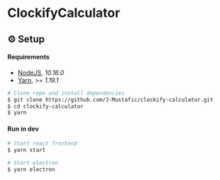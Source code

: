 # ClockifyCalculator

## ⚙️ Setup

#### Requirements

* [NodeJS](https://nodejs.org), _10.16.0_
* [Yarn](https://yarnpkg.com/lang/en/), _>= 1.19.1_

``` bash
# Clone repo and install dependencies
$ git clone https://github.com/J-Mustafic/clockify-calculator.git
$ cd clockify-calculator
$ yarn
```
#### Run in dev

``` bash
# Start react frontend
$ yarn start
```

``` bash
# Start electron
$ yarn electron
```